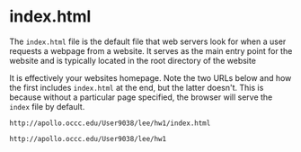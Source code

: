 # index.html
The `index.html` file is the default file that web servers look for when a user requests a webpage from a website. It serves as the main entry point for the website and is typically located in the root directory of the website

It is effectively your websites homepage. Note the two URLs below and how the first includes `index.html` at the end, but the latter doesn't. This is because without a particular page specified, the browser will serve the `index` file by default.

```
http://apollo.occc.edu/User9038/lee/hw1/index.html

http://apollo.occc.edu/User9038/lee/hw1
```